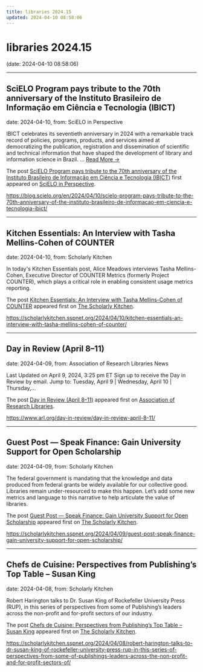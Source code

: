 ```yaml
---
title: libraries 2024.15
updated: 2024-04-10 08:58:06
---
```


# libraries 2024.15

(date: 2024-04-10 08:58:06)

---

## SciELO Program pays tribute to the 70th anniversary of the Instituto Brasileiro de Informação em Ciência e Tecnologia (IBICT)

date: 2024-04-10, from: SciELO in Perspective

<p>IBICT celebrates its seventieth anniversary in 2024 with a remarkable track record of policies, programs, products, and services aimed at democratizing the publication, registration and dissemination of scientific and technical information that have shaped the development of library and information science in Brazil. <span class="ellipsis">&#8230;</span> <span class="more-link-wrap"><a href="https://blog.scielo.org/en/2024/04/10/scielo-program-pays-tribute-to-the-70th-anniversary-of-the-instituto-brasileiro-de-informacao-em-ciencia-e-tecnologia-ibict/" class="more-link"><span>Read More &#8594;</span></a></span></p>
<p>The post <a href="https://blog.scielo.org/en/2024/04/10/scielo-program-pays-tribute-to-the-70th-anniversary-of-the-instituto-brasileiro-de-informacao-em-ciencia-e-tecnologia-ibict/">SciELO Program pays tribute to the 70th anniversary of the Instituto Brasileiro de Informação em Ciência e Tecnologia (IBICT)</a> first appeared on <a href="https://blog.scielo.org/en">SciELO in Perspective</a>.</p> 

<https://blog.scielo.org/en/2024/04/10/scielo-program-pays-tribute-to-the-70th-anniversary-of-the-instituto-brasileiro-de-informacao-em-ciencia-e-tecnologia-ibict/>

---

## Kitchen Essentials: An Interview with Tasha Mellins-Cohen of COUNTER

date: 2024-04-10, from: Scholarly Kitchen

<p>In today's Kitchen Essentials post, Alice Meadows interviews Tasha Mellins-Cohen, Executive Director of COUNTER Metrics (formerly Project COUNTER), which plays a critical role in enabling consistent usage metrics reporting.</p>
<p>The post <a href="https://scholarlykitchen.sspnet.org/2024/04/10/kitchen-essentials-an-interview-with-tasha-mellins-cohen-of-counter/">Kitchen Essentials: An Interview with Tasha Mellins-Cohen of COUNTER</a> appeared first on <a href="https://scholarlykitchen.sspnet.org">The Scholarly Kitchen</a>.</p>
 

<https://scholarlykitchen.sspnet.org/2024/04/10/kitchen-essentials-an-interview-with-tasha-mellins-cohen-of-counter/>

---

## Day in Review (April 8–11)

date: 2024-04-09, from: Association of Research Libraries News

<p>Last Updated on April 9, 2024, 3:25 pm ET Sign up to receive the Day in Review by email. Jump to: Tuesday, April 9 &#124; Wednesday, April 10 &#124; Thursday,...</p>
<p>The post <a href="https://www.arl.org/day-in-review/day-in-review-april-8-11/">Day in Review (April 8–11)</a> appeared first on <a href="https://www.arl.org">Association of Research Libraries</a>.</p>
 

<https://www.arl.org/day-in-review/day-in-review-april-8-11/>

---

## Guest Post — Speak Finance: Gain University Support for Open Scholarship

date: 2024-04-09, from: Scholarly Kitchen

<p>The federal government is mandating that the knowledge and data produced from federal grants be widely available for our collective good. Libraries remain under-resourced to make this happen. Let’s add some new metrics and language to this narrative to help articulate the value of libraries.</p>
<p>The post <a href="https://scholarlykitchen.sspnet.org/2024/04/09/guest-post-speak-finance-gain-university-support-for-open-scholarship/">Guest Post &#8212; Speak Finance: Gain University Support for Open Scholarship</a> appeared first on <a href="https://scholarlykitchen.sspnet.org">The Scholarly Kitchen</a>.</p>
 

<https://scholarlykitchen.sspnet.org/2024/04/09/guest-post-speak-finance-gain-university-support-for-open-scholarship/>

---

## Chefs de Cuisine: Perspectives from Publishing’s Top Table – Susan King

date: 2024-04-08, from: Scholarly Kitchen

<p>Robert Harington talks to Dr. Susan King of Rockefeller University Press (RUP), in this series of perspectives from some of Publishing’s leaders across the non-profit and for-profit sectors of our industry.</p>
<p>The post <a href="https://scholarlykitchen.sspnet.org/2024/04/08/robert-harington-talks-to-dr-susan-king-of-rockefeller-university-press-rup-in-this-series-of-perspectives-from-some-of-publishings-leaders-across-the-non-profit-and-for-profit-sectors-of/">Chefs de Cuisine: Perspectives from Publishing&#8217;s Top Table &#8211; Susan King</a> appeared first on <a href="https://scholarlykitchen.sspnet.org">The Scholarly Kitchen</a>.</p>
 

<https://scholarlykitchen.sspnet.org/2024/04/08/robert-harington-talks-to-dr-susan-king-of-rockefeller-university-press-rup-in-this-series-of-perspectives-from-some-of-publishings-leaders-across-the-non-profit-and-for-profit-sectors-of/>

